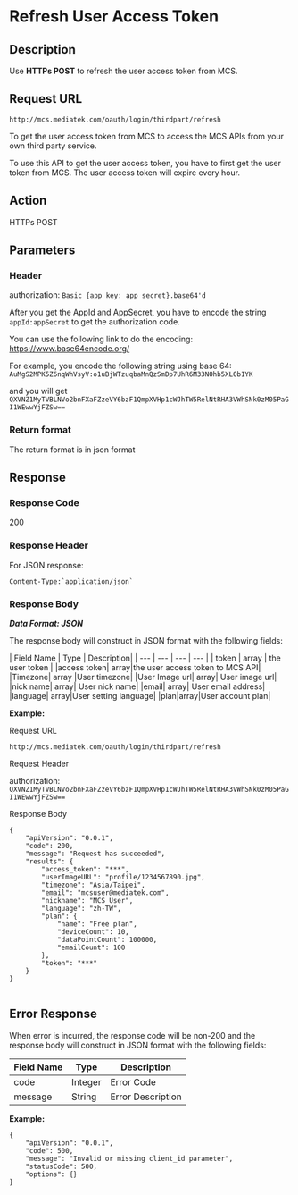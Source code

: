 # Refresh User Access Token

## Description

Use **HTTPs POST** to refresh the user access token from MCS.


## Request URL


```
http://mcs.mediatek.com/oauth/login/thirdpart/refresh

```
To get the user access token from MCS to access the MCS APIs from your own third party service.

To use this API to get the user access token, you have to first get the user token from MCS. The user access token will expire every hour.


## Action
HTTPs POST


## Parameters
### Header

authorization: `Basic {app key: app secret}.base64'd`

After you get the AppId and AppSecret, you have to encode the string `appId:appSecret` to get the authorization code.

You can use the following link to do the encoding:
https://www.base64encode.org/

For example, you encode the following string using base 64: `AuMgS2MPK5Z6nqWhVsyV:o1uBjWTzuqbaMnQzSmDp7UhR6M33NOhb5XL0b1YK`

and you will get `QXVNZ1MyTVBLNVo2bnFXaFZzeVY6bzF1QmpXVHp1cWJhTW5RelNtRHA3VWhSNk0zM05PaGI1WEwwYjFZSw==`

### Return format
The return format is in json format

## Response

### Response Code
200

### Response Header
For JSON response:
```
Content-Type:`application/json`
```

### Response Body

***Data Format: JSON***

The response body will construct in JSON format with the following fields:

| Field Name | Type | Description|
| --- | --- | --- | --- |
| token | array | the user token |
|access token| array|the user access token to MCS API|
|Timezone| array |User timezone|
|User Image url| array| User image url|
|nick name| array| User nick name|
|email| array| User email address|
|language| array|User setting language|
|plan|array|User account plan|


**Example:**

Request URL
```
http://mcs.mediatek.com/oauth/login/thirdpart/refresh
```

Request Header

authorization: `QXVNZ1MyTVBLNVo2bnFXaFZzeVY6bzF1QmpXVHp1cWJhTW5RelNtRHA3VWhSNk0zM05PaGI1WEwwYjFZSw==`


Response Body

```
{
    "apiVersion": "0.0.1",
    "code": 200,
    "message": "Request has succeeded",
    "results": {
        "access_token": "***",
        "userImageURL": "profile/1234567890.jpg",
        "timezone": "Asia/Taipei",
        "email": "mcsuser@mediatek.com",
        "nickname": "MCS User",
        "language": "zh-TW",
        "plan": {
            "name": "Free plan",
            "deviceCount": 10,
            "dataPointCount": 100000,
            "emailCount": 100
        },
        "token": "***"
    }
}


```


## Error Response

When error is incurred, the response code will be non-200 and the response body will construct in JSON format with the following fields:

| Field Name | Type |Description|
| --- | --- | --- |
| code | Integer | Error Code |
| message | String | Error Description |

**Example:**

```
{
    "apiVersion": "0.0.1",
    "code": 500,
    "message": "Invalid or missing client_id parameter",
    "statusCode": 500,
    "options": {}
}
```

